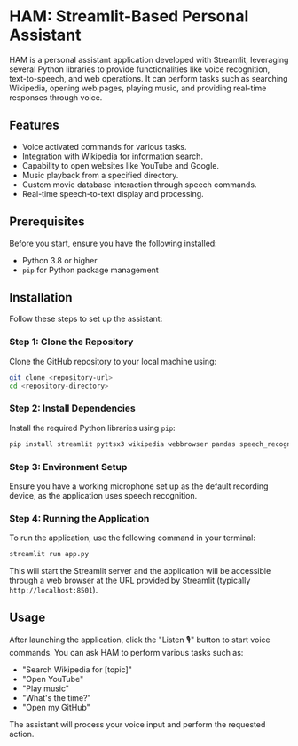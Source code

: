 # HAM: Streamlit-Based Personal Assistant

HAM is a personal assistant application developed with Streamlit, leveraging several Python libraries to provide functionalities like voice recognition, text-to-speech, and web operations. It can perform tasks such as searching Wikipedia, opening web pages, playing music, and providing real-time responses through voice.

## Features

- Voice activated commands for various tasks.
- Integration with Wikipedia for information search.
- Capability to open websites like YouTube and Google.
- Music playback from a specified directory.
- Custom movie database interaction through speech commands.
- Real-time speech-to-text display and processing.

## Prerequisites

Before you start, ensure you have the following installed:
- Python 3.8 or higher
- `pip` for Python package management

## Installation

Follow these steps to set up the assistant:

### Step 1: Clone the Repository

Clone the GitHub repository to your local machine using:

```bash
git clone <repository-url>
cd <repository-directory>
```

### Step 2: Install Dependencies

Install the required Python libraries using `pip`:

```bash
pip install streamlit pyttsx3 wikipedia webbrowser pandas speech_recognition difflib
```

### Step 3: Environment Setup

Ensure you have a working microphone set up as the default recording device, as the application uses speech recognition.

### Step 4: Running the Application

To run the application, use the following command in your terminal:

```bash
streamlit run app.py
```

This will start the Streamlit server and the application will be accessible through a web browser at the URL provided by Streamlit (typically `http://localhost:8501`).

## Usage

After launching the application, click the "Listen 🎙️" button to start voice commands. You can ask HAM to perform various tasks such as:

- "Search Wikipedia for [topic]"
- "Open YouTube"
- "Play music"
- "What's the time?"
- "Open my GitHub"

The assistant will process your voice input and perform the requested action.
